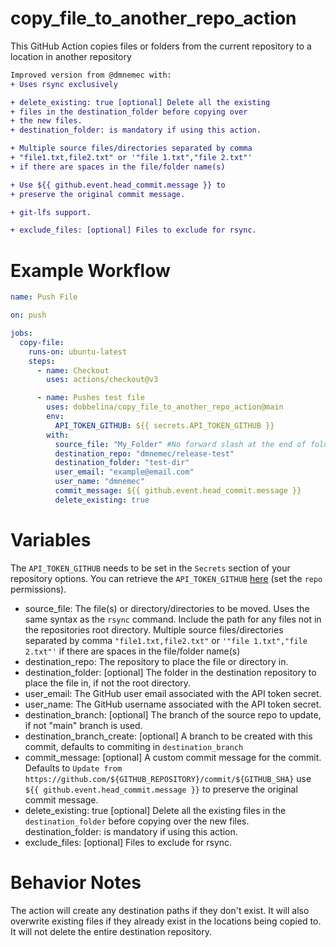 # copy_file_to_another_repo_action
This GitHub Action copies files or folders from the current repository to a location in another repository
 ```diff
 Improved version from @dmnemec with:
 + Uses rsync exclusively
 
 + delete_existing: true [optional] Delete all the existing 
 + files in the destination_folder before copying over
 + the new files.
 + destination_folder: is mandatory if using this action.
 
 + Multiple source files/directories separated by comma
 + "file1.txt,file2.txt" or '"file 1.txt","file 2.txt"'
 + if there are spaces in the file/folder name(s)
 
 + Use ${{ github.event.head_commit.message }} to 
 + preserve the original commit message.
 
 + git-lfs support.
 
 + exclude_files: [optional] Files to exclude for rsync.
 ```
# Example Workflow
```yml
name: Push File

on: push

jobs:
  copy-file:
    runs-on: ubuntu-latest
    steps:
      - name: Checkout
        uses: actions/checkout@v3

      - name: Pushes test file
        uses: dobbelina/copy_file_to_another_repo_action@main
        env:
          API_TOKEN_GITHUB: ${{ secrets.API_TOKEN_GITHUB }}
        with:
          source_file: "My_Folder" #No forward slash at the end of folder names needed
          destination_repo: "dmnemec/release-test"
          destination_folder: "test-dir"
          user_email: "example@email.com"
          user_name: "dmnemec"
          commit_message: ${{ github.event.head_commit.message }}
          delete_existing: true
 ```
# Variables

The `API_TOKEN_GITHUB` needs to be set in the `Secrets` section of your repository options. You can retrieve the `API_TOKEN_GITHUB` [here](https://github.com/settings/tokens) (set the `repo` permissions).

* source_file: The file(s) or directory/directories to be moved. Uses the same syntax as the `rsync` command. Include the path for any files not in the repositories root directory. Multiple source files/directories separated by comma 
`"file1.txt,file2.txt"` or `'"file 1.txt","file 2.txt"'` if there are spaces in the file/folder name(s)
* destination_repo: The repository to place the file or directory in.
* destination_folder: [optional] The folder in the destination repository to place the file in, if not the root directory.
* user_email: The GitHub user email associated with the API token secret.
* user_name: The GitHub username associated with the API token secret.
* destination_branch: [optional] The branch of the source repo to update, if not "main" branch is used.
* destination_branch_create: [optional] A branch to be created with this commit, defaults to commiting in `destination_branch`
* commit_message: [optional] A custom commit message for the commit. Defaults to `Update from https://github.com/${GITHUB_REPOSITORY}/commit/${GITHUB_SHA}` 
 use `${{ github.event.head_commit.message }}` to preserve the original commit message.
* delete_existing: true [optional] Delete all the existing files in the `destination_folder` before copying over the new files.
  destination_folder: is mandatory if using this action.
* exclude_files: [optional] Files to exclude for rsync.

# Behavior Notes
The action will create any destination paths if they don't exist. It will also overwrite existing files if they already exist in the locations being copied to. It will not delete the entire destination repository.
